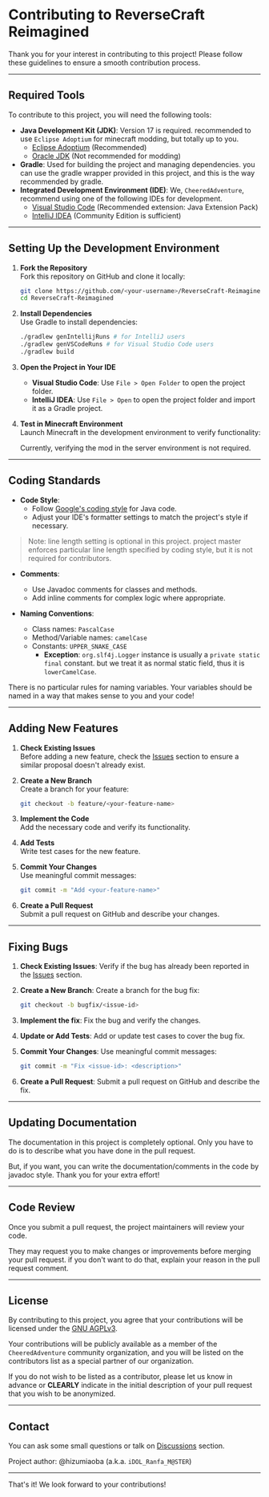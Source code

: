 # Contributing to ReverseCraft Reimagined

Thank you for your interest in contributing to this project! Please follow these guidelines to ensure a smooth contribution process.

---

## Required Tools

To contribute to this project, you will need the following tools:

- **Java Development Kit (JDK)**: Version 17 is required. recommended to use `Eclipse Adoptium` for minecraft modding, but totally up to you.
  - [Eclipse Adoptium](https://adoptium.net/) (Recommended)
  - [Oracle JDK](https://www.oracle.com/java/technologies/javase-jdk17-downloads.html) (Not recommended for modding)
- **Gradle**: Used for building the project and managing dependencies. you can use the gradle wrapper provided in this project, and this is the way recommended by gradle.
- **Integrated Development Environment (IDE)**: We, `CheeredAdventure`, recommend using one of the following IDEs for development.
  - [Visual Studio Code](https://code.visualstudio.com/) (Recommended extension: Java Extension Pack)
  - [IntelliJ IDEA](https://www.jetbrains.com/idea/) (Community Edition is sufficient)

---

## Setting Up the Development Environment

1. **Fork the Repository**  
   Fork this repository on GitHub and clone it locally:
   ```bash
   git clone https://github.com/<your-username>/ReverseCraft-Reimagined.git
   cd ReverseCraft-Reimagined
   ```

2. **Install Dependencies**  
   Use Gradle to install dependencies:
   ```bash
   ./gradlew genIntellijRuns # for IntelliJ users
   ./gradlew genVSCodeRuns # for Visual Studio Code users
   ./gradlew build
   ```

3. **Open the Project in Your IDE**  
   - **Visual Studio Code**: Use `File > Open Folder` to open the project folder.
   - **IntelliJ IDEA**: Use `File > Open` to open the project folder and import it as a Gradle project.

4. **Test in Minecraft Environment**  
   Launch Minecraft in the development environment to verify functionality:

   Currently, verifying the mod in the server environment is not required.

---

## Coding Standards

- **Code Style**:  
  - Follow [Google's coding style](https://google.github.io/styleguide/jsguide.html) for Java code.
  - Adjust your IDE's formatter settings to match the project's style if necessary.

> Note: line length setting is optional in this project. project master enforces particular line
> length specified by coding style,
> but it is not required for contributors.

- **Comments**:  
  - Use Javadoc comments for classes and methods.
  - Add inline comments for complex logic where appropriate.

- **Naming Conventions**:  
  - Class names: `PascalCase`
  - Method/Variable names: `camelCase`
  - Constants: `UPPER_SNAKE_CASE`
    - **Exception**: `org.slf4j.Logger` instance is usually a `private static final` constant. but we treat it as normal static field, thus it is `lowerCamelCase`.

There is no particular rules for naming variables. Your variables should be named in a way that
makes sense to you and your code!

---

## Adding New Features

1. **Check Existing Issues**  
   Before adding a new feature, check the [Issues](https://github.com/CheeredAdventure/ReverseCraft-Reimagined/issues) section to ensure a similar proposal doesn't already exist.

2. **Create a New Branch**  
   Create a branch for your feature:
   ```bash
   git checkout -b feature/<your-feature-name>
   ```

3. **Implement the Code**  
   Add the necessary code and verify its functionality.

4. **Add Tests**  
   Write test cases for the new feature.

5. **Commit Your Changes**  
   Use meaningful commit messages:
   ```bash
   git commit -m "Add <your-feature-name>"
   ```

6. **Create a Pull Request**  
   Submit a pull request on GitHub and describe your changes.

---

## Fixing Bugs

1. **Check Existing Issues**:
   Verify if the bug has already been reported in the [Issues](https://github.com/CheeredAdventure/ReverseCraft-Reimagined/issues) section.

2. **Create a New Branch**:
   Create a branch for the bug fix:
   ```bash
   git checkout -b bugfix/<issue-id>
   ```

3. **Implement the fix**:
   Fix the bug and verify the changes.

4. **Update or Add Tests**:
   Add or update test cases to cover the bug fix.

5. **Commit Your Changes**:
   Use meaningful commit messages:
   ```bash
   git commit -m "Fix <issue-id>: <description>"
   ```

6. **Create a Pull Request**:
   Submit a pull request on GitHub and describe the fix.

---

## Updating Documentation

The documentation in this project is completely optional. Only you have to do is to describe what you have done in the pull request.

But, if you want, you can write the documentation/comments in the code by javadoc style. Thank you for your extra effort!

---

## Code Review

Once you submit a pull request, the project maintainers will review your code.

They may request you to make changes or improvements before merging your pull request. if you don't want to do that, explain your reason in the pull request comment.

---

## License

By contributing to this project, you agree that your contributions will be licensed under the [GNU AGPLv3](./LICENSE).

Your contributions will be publicly available as a member of the `CheeredAdventure` community
organization,
and you will be listed on the contributors list as a special partner of our organization.

If you do not wish to be listed as a contributor, please let us know in advance or **CLEARLY** indicate in the initial description of your pull request that you wish to be anonymized.

---

## Contact

You can ask some small questions or talk on [Discussions](https://github.com/CheeredAdventure/ReverseCraft-Reimagined/discussions) section.

Project author: @hizumiaoba (a.k.a. `iDOL_Ranfa_M@STER`)

---

That's it! We look forward to your contributions!
